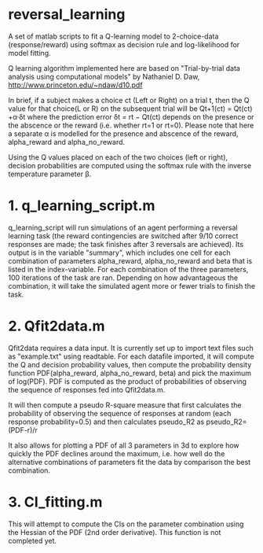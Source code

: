 # reversal_learning
A set of matlab scripts to fit a Q-learning model to 2-choice-data (response/reward) using softmax as decision rule and log-likelihood for model fitting.

Q learning algorithm implemented here are based on "Trial-by-trial data analysis using computational models" by Nathaniel D. Daw, http://www.princeton.edu/~ndaw/d10.pdf

In brief, if a subject makes a choice ct (Left or Right) on a trial t, then the Q value for that choice(L or R) on the subsequent trial will be 
Qt+1(ct) = Qt(ct) +α·δt 
where the prediction error 
δt = rt − Qt(ct)
depends on the presence or the abscence or the reward (i.e. whether rt=1 or rt=0). Please note that here a separate α is modelled for the presence and abscence of the reward, alpha_reward and alpha_no_reward. 

Using the Q values placed on each of the two choices (left or right), decision probabilities are computed using the softmax rule with the inverse temperature parameter β.

# 1. q_learning_script.m
q_learning_script will run simulations of an agent performing a reversal learning task (the reward contingencies are switched after 9/10  correct responses are made; the task finishes after 3 reversals are achieved). Its output is in the variable "summary", which includes one cell for each combination of parameters alpha_reward, alpha_no_reward and beta that is listed in the index-variable. For each combination of the three parameters, 100 iterations of the task are ran. Depending on how advantageous the combination, it will take the simulated agent more or fewer trials to finish the task.

# 2. Qfit2data.m
Qfit2data requires a data input. It is currently set up to import text files such as "example.txt" using readtable. 
For each datafile imported, it will compute the Q and decision probability values, then compute the probability density function 
PDF(alpha_reward, alpha_no_reward, beta) and pick the maximum of log(PDF). PDF is computed as the product of probabilities of observing the sequence of responses fed into Qfit2data.m. 

It will then compute a pseudo R-square measure that first calculates the probability of observing the sequence of responses at random (each response probability=0.5) and then calculates pseudo_R2 as
pseudo_R2=(PDF-r)/r

It also allows for plotting a PDF of all 3 parameters in 3d to explore how quickly the PDF declines around the maximum, i.e. how well do the alternative combinations of parameters fit the data by comparison the best combination. 

# 3. CI_fitting.m
This will attempt to compute the CIs on the parameter combination using the Hessian of the PDF (2nd order derivative). This function is not completed yet.

